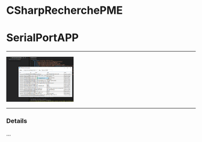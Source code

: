 # CSharpRecherchePME
# SerialPortAPP
---

<img src="https://github.com/HERMANN3712/CSharpRecherchePME/blob/master/media/copie%20ecran.png?raw=true" alt="screenshot" height="120"/> 

---

### Details
...
